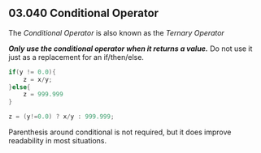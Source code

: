 ## 03.040 Conditional Operator

The *Conditional Operator* is also known as the *Ternary Operator*

***Only use the conditional operator when it returns a value.***  Do not use it just as a replacement for an if/then/else.

```java
if(y != 0.0){
    z = x/y;
}else{
    z = 999.999
}
```

```java
z = (y!=0.0) ? x/y : 999.999;
```

Parenthesis around conditional is not required, but it does improve readability in most situations.